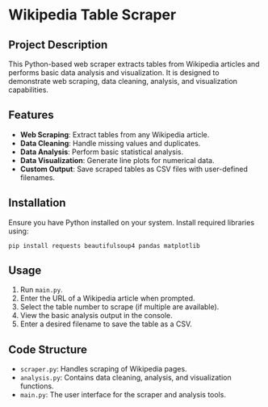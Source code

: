 # Wikipedia Table Scraper

## Project Description
This Python-based web scraper extracts tables from Wikipedia articles and performs basic data analysis and visualization. It is designed to demonstrate web scraping, data cleaning, analysis, and visualization capabilities.

## Features
- **Web Scraping**: Extract tables from any Wikipedia article.
- **Data Cleaning**: Handle missing values and duplicates.
- **Data Analysis**: Perform basic statistical analysis.
- **Data Visualization**: Generate line plots for numerical data.
- **Custom Output**: Save scraped tables as CSV files with user-defined filenames.

## Installation
Ensure you have Python installed on your system. Install required libraries using:
```
pip install requests beautifulsoup4 pandas matplotlib
```

## Usage
1. Run `main.py`.
2. Enter the URL of a Wikipedia article when prompted.
3. Select the table number to scrape (if multiple are available).
4. View the basic analysis output in the console.
5. Enter a desired filename to save the table as a CSV.

## Code Structure
- `scraper.py`: Handles scraping of Wikipedia pages.
- `analysis.py`: Contains data cleaning, analysis, and visualization functions.
- `main.py`: The user interface for the scraper and analysis tools.
